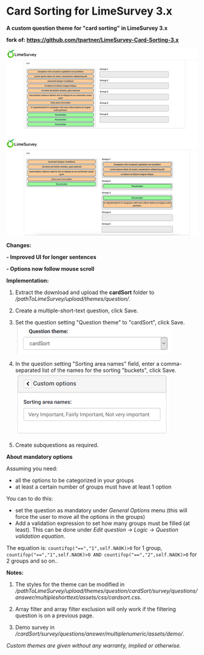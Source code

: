 # Card Sorting for LimeSurvey 3.x

**A custom question theme for "card sorting" in LimeSurvey 3.x**

**fork of: https://github.com/tpartner/LimeSurvey-Card-Sorting-3.x**

![Image Card Sorting](/cardSort/survey/questions/answer/multipleshorttext/assets/images/screen2.png)
![Image Card Sorting](/cardSort/survey/questions/answer/multipleshorttext/assets/images/screen1.png)


**Changes:**

**- Improved UI for longer sentences**

**- Options now follow mouse scroll**



**Implementation:**

1) Extract the download and upload the **cardSort** folder to */pathToLimeSurvey/upload/themes/question/*.

2) Create a multiple-short-text question, click Save.

3) Set the question setting "Question theme" to "cardSort", click Save.  
![Image Select cardSort](/cardSort/survey/questions/answer/multipleshorttext/assets/images/card_sort_3.x_1.png)

4) In the question setting "Sorting area names" field, enter a comma-separated list of the names for the sorting "buckets", click Save.  
![Image Enter Bucket names](/cardSort/survey/questions/answer/multipleshorttext/assets/images/card_sort_3.x_2.png)

5) Create subquestions as required.


**About mandatory options**

Assuming you need:
- all the options to be categorized in your groups
- at least a certain number of groups must have at least 1 option

You can to do this:
- set the question as mandatory under *General Options* menu (this will force the user to move all the options in the groups)
- Add a validation expression to set how many groups must be filled (at least).
This can be done under *Edit question -> Logic -> Question validation equation*.

The equation is: `countifop("==","1",self.NAOK)>0` for 1 group, `countifop("==","1",self.NAOK)>0 AND countifop("==","2",self.NAOK)>0` for 2 groups and so on..


**Notes:**

1) The styles for the theme can be modified in */pathToLimeSurvey/upload/themes/question/cardSort/survey/questions/answer/multipleshorttext/assets/css/cardsort.css*.

2) Array filter and array filter exclusion will only work if the filtering question is on a previous page.

3) Demo survey in */cardSort/survey/questions/answer/multiplenumeric/assets/demo/*.
    
    
*Custom themes are given without any warranty, implied or otherwise.*
